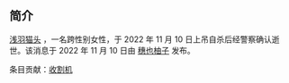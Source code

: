 ## 简介

[浅羽猫头](https://twitter.com/homoyamakaze) ，一名跨性别女性，于 2022 年 11 月 10 日上吊自杀后经警察确认逝世。该消息于 2022 年 11 月 10 日由 [穗也柚子](http://twitter.com/YuzuTvT) 发布。 

条目贡献：[收割机](https://twitter.com/SoulGateKey)
